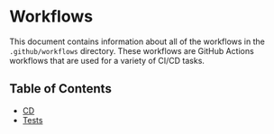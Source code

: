 # Workflows

This document contains information about all of the workflows in the `.github/workflows` directory. 
These workflows are GitHub Actions workflows that are used for a variety of CI/CD tasks.

## Table of Contents

- [CD](cd.md)
- [Tests](tests.md)